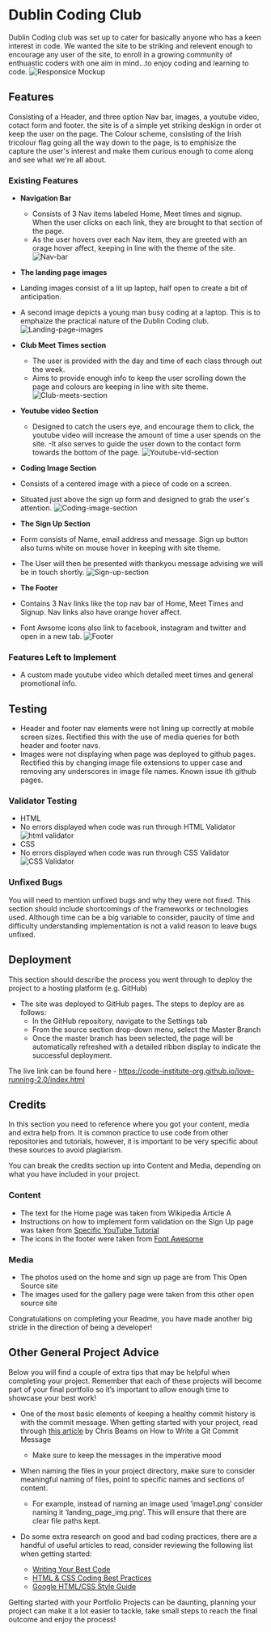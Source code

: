 # Dublin Coding Club

Dublin Coding club was set up to cater for basically anyone who has a keen interest in code. We wanted the site to be striking and relevent enough to encourage any user of the site, to enroll in a growing community of enthuastic coders with one aim in mind...to enjoy coding and learning to code.
![Responsice Mockup](/assets/images/Screenshots/responsive-1.png)


## Features 
Consisting of a Header, and three option Nav bar, images, a youtube video, cotact form and footer. the site is of a simple yet striking deskign in order ot keep the user on the page. The Colour scheme, consisting of the Irish tricolour flag going all the way down to the page, is to emphisize the capture the user's interest and make them curious enough to come along and see what we're all about.


### Existing Features

- __Navigation Bar__

  - Consists of 3 Nav items labeled Home, Meet times and signup. When the user clicks on each link, they are brought to that section of the page.
  - As the user hovers over each Nav item, they are greeted with an orage hover affect, keeping in line with the theme of the site.
  ![Nav-bar](/assets/images/Screenshots/Screenshot%20nav-bar.png)



- __The landing page images__
- Landing images consist of a lit up laptop, half open to create a bit of anticipation.
- A second image depicts a young man busy coding at a laptop. This is to emphaize the practical nature of the Dublin Coding club.
![Landing-page-images](/assets/images/Screenshots/Screenshot%20landing-page-images.png)



- __Club Meet Times section__
  - The user is provided with the day and time of each class through out the week. 
  -  Aims to provide enough info to keep the user scrolling down the page and colours are keeping in line with site theme.
  ![Club-meets-section](/assets/images/Screenshots/Screenshot%20club-meets.png)



- __Youtube video Section__
  - Designed to catch the users eye, and encourage them to click, the youtube video will increase the amount of time a user spends on the site.
  -It also serves to guide the user down to the contact form towards the bottom of the page.
   ![Youtube-vid-section](/assets/images/Screenshots/Screenshot%20youtube-vid-section.png)


- __Coding Image Section__
- Consists of a centered image with a piece of code on a screen.
- Situated just above the sign up form and designed to grab the user's attention.
 ![Coding-image-section](/assets/images/Screenshots/Screenshot%20coding-image-section.png)


- __The Sign Up Section__
- Form consists of Name, email address and message. Sign up button also turns white on mouse hover in keeping with site theme.
- The User will then be presented with thankyou message advising we will be in touch shortly.
 ![Sign-up-section](/assets/images/Screenshots/Screenshot%20Sign-up-section.png)

- __The Footer__ 

- Contains 3 Nav links like the top nav bar of Home, Meet Times and Signup. Nav links also have orange hover affect.
- Font Awsome icons also link to facebook, instagram and twitter and open in a new tab.
![Footer](/assets/images/Screenshots/Screenshot%20footer.png)


### Features Left to Implement

- A custom made youtube video which detailed meet times and general promotional info.

## Testing 
- Header and footer nav elements were not lining up correctly at mobile screen sizes. Rectified this with the use of media queries for both header and footer navs.
- Images were not displaying when page was deployed to github pages. Rectified this by changing image file extensions to upper case and removing any underscores in image file names. Known issue ith github pages.

### Validator Testing 

- HTML
- No errors displayed when code was run through HTML Validator ![html validator](/assets/images/Screenshot%20html-validator.png)
- CSS
- No errors displayed when code was run through CSS Validator  ![CSS Validator](/assets/images/Screenshots/Screenshot%20Css-validation.png)


### Unfixed Bugs

You will need to mention unfixed bugs and why they were not fixed. This section should include shortcomings of the frameworks or technologies used. Although time can be a big variable to consider, paucity of time and difficulty understanding implementation is not a valid reason to leave bugs unfixed. 

## Deployment

This section should describe the process you went through to deploy the project to a hosting platform (e.g. GitHub) 

- The site was deployed to GitHub pages. The steps to deploy are as follows: 
  - In the GitHub repository, navigate to the Settings tab 
  - From the source section drop-down menu, select the Master Branch
  - Once the master branch has been selected, the page will be automatically refreshed with a detailed ribbon display to indicate the successful deployment. 

The live link can be found here - https://code-institute-org.github.io/love-running-2.0/index.html 


## Credits 

In this section you need to reference where you got your content, media and extra help from. It is common practice to use code from other repositories and tutorials, however, it is important to be very specific about these sources to avoid plagiarism. 

You can break the credits section up into Content and Media, depending on what you have included in your project. 

### Content 

- The text for the Home page was taken from Wikipedia Article A
- Instructions on how to implement form validation on the Sign Up page was taken from [Specific YouTube Tutorial](https://www.youtube.com/)
- The icons in the footer were taken from [Font Awesome](https://fontawesome.com/)

### Media

- The photos used on the home and sign up page are from This Open Source site
- The images used for the gallery page were taken from this other open source site


Congratulations on completing your Readme, you have made another big stride in the direction of being a developer! 

## Other General Project Advice

Below you will find a couple of extra tips that may be helpful when completing your project. Remember that each of these projects will become part of your final portfolio so it’s important to allow enough time to showcase your best work! 

- One of the most basic elements of keeping a healthy commit history is with the commit message. When getting started with your project, read through [this article](https://chris.beams.io/posts/git-commit/) by Chris Beams on How to Write  a Git Commit Message 
  - Make sure to keep the messages in the imperative mood 

- When naming the files in your project directory, make sure to consider meaningful naming of files, point to specific names and sections of content.
  - For example, instead of naming an image used ‘image1.png’ consider naming it ‘landing_page_img.png’. This will ensure that there are clear file paths kept. 

- Do some extra research on good and bad coding practices, there are a handful of useful articles to read, consider reviewing the following list when getting started:
  - [Writing Your Best Code](https://learn.shayhowe.com/html-css/writing-your-best-code/)
  - [HTML & CSS Coding Best Practices](https://medium.com/@inceptiondj.info/html-css-coding-best-practice-fadb9870a00f)
  - [Google HTML/CSS Style Guide](https://google.github.io/styleguide/htmlcssguide.html#General)

Getting started with your Portfolio Projects can be daunting, planning your project can make it a lot easier to tackle, take small steps to reach the final outcome and enjoy the process! 